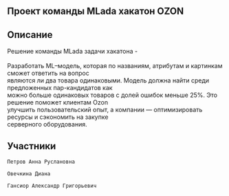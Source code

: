 ## Проект команды MLada хакатон OZON

## Описание
Решение команды MLada задачи хакатона - <br><br>
Разработать ML–модель, которая по названиям, атрибутам и картинкам сможет ответить на вопрос <br>
являются ли два товара одинаковыми. Модель должна найти среди предложенных пар-кандидатов как <br>
можно больше одинаковых товаров с долей ошибок меньше 25%. Это решение поможет клиентам Ozon <br>
улучшить пользовательский опыт, а компании — оптимизировать ресурсы и сэкономить на закупке <br>
серверного оборудования.<br>


## Участники

    Петров Анна Руслановна

    Овечкина Диана 

    Гансиор Александр Григорьевич
